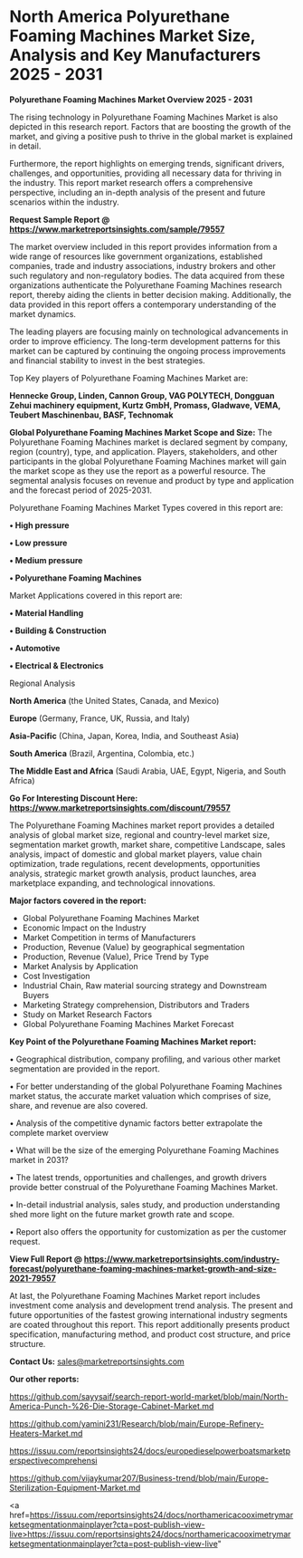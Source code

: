 # North America Polyurethane Foaming Machines Market Size, Analysis and Key Manufacturers 2025 - 2031

<Strong> Polyurethane Foaming Machines Market Overview 2025 - 2031</strong>

The rising technology in Polyurethane Foaming Machines Market is also depicted in this research report. Factors that are boosting the growth of the market, and giving a positive push to thrive in the global market is explained in detail.

Furthermore, the report highlights on emerging trends, significant drivers, challenges, and opportunities, providing all necessary data for thriving in the industry. This report market research offers a comprehensive perspective, including an in-depth analysis of the present and future scenarios within the industry.

<strong>Request Sample Report @ <a href=https://www.marketreportsinsights.com/sample/79557>https://www.marketreportsinsights.com/sample/79557</a></strong>

The market overview included in this report provides information from a wide range of resources like government organizations, established companies, trade and industry associations, industry brokers and other such regulatory and non-regulatory bodies. The data acquired from these organizations authenticate the Polyurethane Foaming Machines research report, thereby aiding the clients in better decision making. Additionally, the data provided in this report offers a contemporary understanding of the market dynamics.

The leading players are focusing mainly on technological advancements in order to improve efficiency. The long-term development patterns for this market can be captured by continuing the ongoing process improvements and financial stability to invest in the best strategies.

Top Key players of Polyurethane Foaming Machines Market are:

<strong>Hennecke Group, Linden, Cannon Group, VAG POLYTECH, Dongguan Zehui machinery equipment, Kurtz GmbH, Promass, Gladwave, VEMA, Teubert Maschinenbau, BASF, Technomak</strong>

<strong><b>Global Polyurethane Foaming Machines Market Scope and Size:</b></strong>
The Polyurethane Foaming Machines market is declared segment by company, region (country), type, and application. Players, stakeholders, and other participants in the global Polyurethane Foaming Machines market will gain the market scope as they use the report as a powerful resource. The segmental analysis focuses on revenue and product by type and application and the forecast period of 2025-2031.

Polyurethane Foaming Machines Market Types covered in this report are:

<strong>• High pressure

• Low pressure

• Medium pressure

• Polyurethane Foaming Machines</strong>

Market Applications covered in this report are:

<strong>• Material Handling

• Building & Construction

• Automotive

• Electrical & Electronics</strong> 

Regional Analysis

<strong>North America</strong> (the United States, Canada, and Mexico)

<strong>Europe</strong> (Germany, France, UK, Russia, and Italy)

<strong>Asia-Pacific</strong> (China, Japan, Korea, India, and Southeast Asia)

<strong>South America</strong> (Brazil, Argentina, Colombia, etc.)

<strong>The Middle East and Africa</strong> (Saudi Arabia, UAE, Egypt, Nigeria, and South Africa)

<strong>Go For Interesting Discount Here: <a href=https://www.marketreportsinsights.com/discount/79557>https://www.marketreportsinsights.com/discount/79557</a></strong>

The Polyurethane Foaming Machines market report provides a detailed analysis of global market size, regional and country-level market size, segmentation market growth, market share, competitive Landscape, sales analysis, impact of domestic and global market players, value chain optimization, trade regulations, recent developments, opportunities analysis, strategic market growth analysis, product launches, area marketplace expanding, and technological innovations.

<strong><b>Major factors covered in the report:</b></strong>
<ul>
  <li>Global Polyurethane Foaming Machines Market </li>
  <li>Economic Impact on the Industry</li>
  <li>Market Competition in terms of Manufacturers</li>
  <li>Production, Revenue (Value) by geographical segmentation</li>
  <li>Production, Revenue (Value), Price Trend by Type</li>
  <li>Market Analysis by Application</li>
  <li>Cost Investigation</li>
  <li>Industrial Chain, Raw material sourcing strategy and Downstream Buyers</li>
  <li>Marketing Strategy comprehension, Distributors and Traders</li>
  <li>Study on Market Research Factors</li>
  <li>Global Polyurethane Foaming Machines Market Forecast</li>
</ul>

<strong><b>Key Point of the Polyurethane Foaming Machines Market report:</b></strong>

• Geographical distribution, company profiling, and various other market segmentation are provided in the report.

• For better understanding of the global Polyurethane Foaming Machines market status, the accurate market valuation which comprises of size, share, and revenue are also covered.

• Analysis of the competitive dynamic factors better extrapolate the complete market overview

• What will be the size of the emerging Polyurethane Foaming Machines market in 2031?

• The latest trends, opportunities and challenges, and growth drivers provide better construal of the Polyurethane Foaming Machines Market.

• In-detail industrial analysis, sales study, and production understanding shed more light on the future market growth rate and scope.

• Report also offers the opportunity for customization as per the customer request.

<strong><b>View Full Report @ <a href=https://www.marketreportsinsights.com/industry-forecast/polyurethane-foaming-machines-market-growth-and-size-2021-79557>https://www.marketreportsinsights.com/industry-forecast/polyurethane-foaming-machines-market-growth-and-size-2021-79557</a></b></strong>


At last, the Polyurethane Foaming Machines Market report includes investment come analysis and development trend analysis. The present and future opportunities of the fastest growing international industry segments are coated throughout this report. This report additionally presents product specification, manufacturing method, and product cost structure, and price structure.

<strong>Contact Us:</strong>
sales@marketreportsinsights.com

<strong>Our other reports:</strong>

<a href=https://github.com/sayysaif/search-report-world-market/blob/main/North-America-Punch-%26-Die-Storage-Cabinet-Market.md>https://github.com/sayysaif/search-report-world-market/blob/main/North-America-Punch-%26-Die-Storage-Cabinet-Market.md</a>

<a href=https://github.com/yamini231/Research/blob/main/Europe-Refinery-Heaters-Market.md>https://github.com/yamini231/Research/blob/main/Europe-Refinery-Heaters-Market.md</a>

<a href=https://issuu.com/reportsinsights24/docs/europedieselpowerboatsmarketperspectivecomprehensi>https://issuu.com/reportsinsights24/docs/europedieselpowerboatsmarketperspectivecomprehensi</a>

<a href=https://github.com/vijaykumar207/Business-trend/blob/main/Europe-Sterilization-Equipment-Market.md>https://github.com/vijaykumar207/Business-trend/blob/main/Europe-Sterilization-Equipment-Market.md</a>

<a href=https://issuu.com/reportsinsights24/docs/northamericacooximetrymarketsegmentationmainplayer?cta=post-publish-view-live>https://issuu.com/reportsinsights24/docs/northamericacooximetrymarketsegmentationmainplayer?cta=post-publish-view-live</a>"
